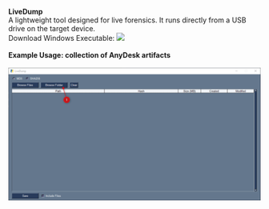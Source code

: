 **LiveDump**<br>
A lightweight tool designed for live forensics. It runs directly from a USB drive on the target device.<br>
Download Windows Executable: ![](releases/tag/EXE)<br>
<br>
**Example Usage: collection of AnyDesk artifacts**<br>
<br>![](/Demo.gif?raw=true)

